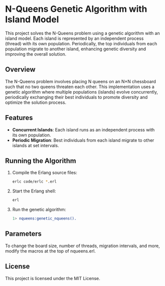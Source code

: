 # N-Queens Genetic Algorithm with Island Model

This project solves the N-Queens problem using a genetic algorithm with an island model. Each island is represented by an independent process (thread) with its own population. Periodically, the top individuals from each population migrate to another island, enhancing genetic diversity and improving the overall solution.

## Overview

The N-Queens problem involves placing N queens on an N×N chessboard such that no two queens threaten each other. This implementation uses a genetic algorithm where multiple populations (islands) evolve concurrently, periodically exchanging their best individuals to promote diversity and optimize the solution process.

## Features

- **Concurrent Islands**: Each island runs as an independent process with its own population.
- **Periodic Migration**: Best individuals from each island migrate to other islands at set intervals.

## Running the Algorithm

1. Compile the Erlang source files:

   ```sh
   erlc code/erlc *.erl
   ```

2. Start the Erlang shell:

   ```sh
   erl
   ```

3. Run the genetic algorithm:

   ```erlang
   1> nqueens:genetic_nqueens().
   ```

## Parameters

To change the board size, number of threads, migration intervals, and more, modify the macros at the top of nqueens.erl.

## License

This project is licensed under the MIT License.
